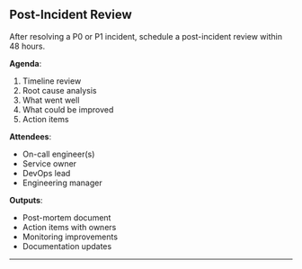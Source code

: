 ## Post-Incident Review

After resolving a P0 or P1 incident, schedule a post-incident review within 48 hours.

**Agenda**:

1. Timeline review
2. Root cause analysis
3. What went well
4. What could be improved
5. Action items

**Attendees**:

- On-call engineer(s)
- Service owner
- DevOps lead
- Engineering manager

**Outputs**:

- Post-mortem document
- Action items with owners
- Monitoring improvements
- Documentation updates

---
